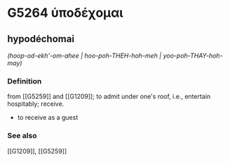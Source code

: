 # G5264 ὑποδέχομαι

## hypodéchomai

_(hoop-od-ekh'-om-ahee | hoo-poh-THEH-hoh-meh | yoo-poh-THAY-hoh-may)_

### Definition

from [[G5259]] and [[G1209]]; to admit under one's roof, i.e., entertain hospitably; receive.

- to receive as a guest

### See also

[[G1209]], [[G5259]]

